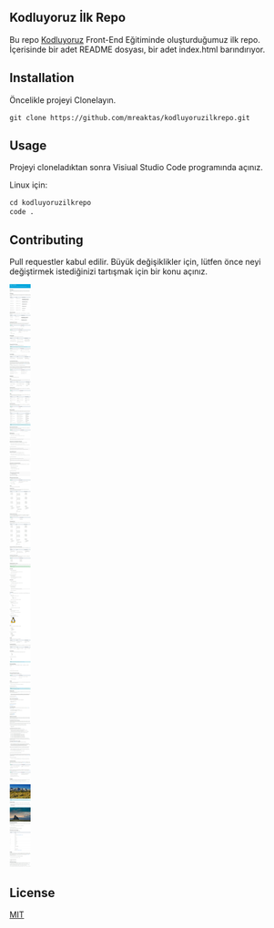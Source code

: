 ## Kodluyoruz İlk Repo
Bu repo [Kodluyoruz](https://kodluyoruz.org/) Front-End Eğitiminde oluşturduğumuz ilk repo. İçerisinde bir adet 
README dosyası, bir adet index.html barındırıyor.

## Installation
Öncelikle projeyi Clonelayın.
```
git clone https://github.com/mreaktas/kodluyoruzilkrepo.git
```
## Usage
Projeyi cloneladıktan sonra Visiual Studio Code programında açınız.

Linux için:
```
cd kodluyoruzilkrepo
code .
```
## Contributing

Pull requestler kabul edilir. Büyük değişiklikler için, lütfen önce neyi değiştirmek
istediğinizi tartışmak için bir konu açınız.

![GÖRSEL](img/markdown.jpeg)

## License
[MIT](https://mit-license.org/)
